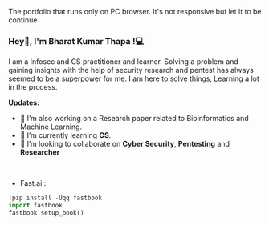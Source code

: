 
The portfolio that runs only on PC browser. It's not responsive but let it to be continue

### Hey👋, I'm __Bharat Kumar Thapa__ !:computer:

I am a Infosec and CS practitioner and learner. Solving a problem and gaining insights with the help of security research and pentest has always seemed to be a superpower for me. I am here to solve things, Learning a lot in the process.

<!-- I'm **Bharat Kumar Thapa**, a **InfoSec* and **Pentesting** **CS** and **Learner**. I'm here to solve things, Learning a lot in the Process. -->
<!-- 
**Publication:**  
- [**Toward insights on antimicrobial selectivity of host defense peptides via Research model interpretation**](https://bharatkumarthapa.github.io)   -->

**Updates:**

- 🔭 I’m also working on a Research paper related to Bioinformatics and Machine Learning. 
- 🌱 I’m currently learning **CS**. 
- 👯 I’m looking to collaborate on **Cyber Security**, **Pentesting** and **Researcher**

<!-- ### Connect with me 🤝:
<a href="https://www.linkedin.com/in/bharatkumarthapa/"><img align="left" src="https://github.com/bharatkumarthapa/bharatkumarthapa.github.io
/images/linkedin.png" alt="bharatkumarthapa | LinkedIn" width="21px"/></a> -->

</br>
<!-- ### Find me around:

 -->

## **Language and Tools**

![Top Languages](https://github-readme-stats.vercel.app/api/top-langs/?username=bharatkumarthapa&theme=radical)
![Bharat's GitHub Stats](https://github-readme-stats.vercel.app/api?username=bharatkumarthapa&hide=prs,issues,contribs?username=bharatkumarthapa&count_private=true?username=bharatkumarthapa&show_icons=true&theme=radical)

**Quick Access:**
<!-- - Google's pretrained Word2vec Model :

```javascript
!wget -c "https://s3.amazonaws.com/dl4j-distribution/GoogleNews-vectors-negative300.bin.gz"
``` -->
- Fast.ai : 

```python
!pip install -Uqq fastbook
import fastbook
fastbook.setup_book()
```

<!--
**bharatkumarthapa/bharatkumarthapa* is a ✨ _special_ ✨ repository because its `README.md` (this file) appears on your GitHub profile.

Here are some ideas to get you started:
- 🔭 I’m currently working as a Developer Internship at [**Information and Language Processing Research Lab**](https://ilprl.ku.edu.np/)

-->
